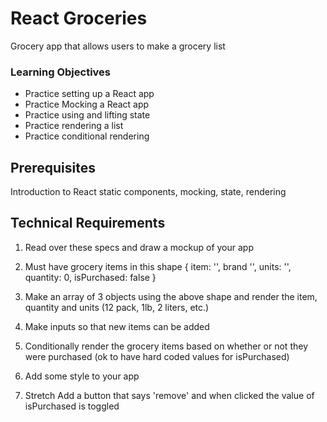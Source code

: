 # React Groceries
 Grocery app that allows users to make a grocery list

### Learning Objectives
  - Practice setting up a React app
  - Practice Mocking a React app
  - Practice using and lifting state
  - Practice rendering a list
  - Practice conditional rendering

## Prerequisites
Introduction to React static components, mocking, state, rendering

## Technical Requirements
1. Read over these specs and draw a mockup of your app 
2. Must have grocery items in this shape
{
  item: '',
  brand '',
  units: '',
  quantity: 0,
  isPurchased: false
}

1. Make an array of 3 objects using the above shape and render the item, quantity and units (12 pack, 1lb, 2 liters, etc.)
2. Make inputs so that new items can be added
3. Conditionally render the grocery items based on whether or not they were purchased (ok to have hard coded values for isPurchased)
4. Add some style to your app
5. Stretch Add a button that says 'remove' and when clicked the value of isPurchased is toggled